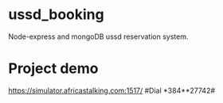 # ussd_booking
Node-express and mongoDB  ussd reservation system.
# Project demo
https://simulator.africastalking.com:1517/
#Dial *384**27742#
